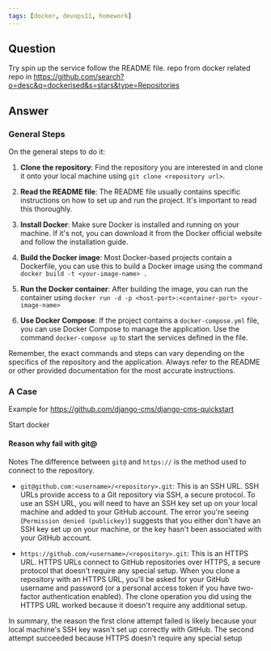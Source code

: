```yaml
---
tags: [docker, devops11, homework] 
---
```


## Question

Try spin up the service follow the README file. repo from docker related repo in https://github.com/search?o=desc&q=dockerised&s=stars&type=Repositories

## Answer
### General Steps
On the general steps to do it:

1. **Clone the repository**: Find the repository you are interested in and clone it onto your local machine using `git clone <repository url>`.

2. **Read the README file**: The README file usually contains specific instructions on how to set up and run the project. It's important to read this thoroughly.

3. **Install Docker**: Make sure Docker is installed and running on your machine. If it's not, you can download it from the Docker official website and follow the installation guide.

4. **Build the Docker image**: Most Docker-based projects contain a Dockerfile, you can use this to build a Docker image using the command `docker build -t <your-image-name> .`

5. **Run the Docker container**: After building the image, you can run the container using `docker run -d -p <host-port>:<container-port> <your-image-name>`

6. **Use Docker Compose**: If the project contains a `docker-compose.yml` file, you can use Docker Compose to manage the application. Use the command `docker-compose up` to start the services defined in the file.

Remember, the exact commands and steps can vary depending on the specifics of the repository and the application. Always refer to the README or other provided documentation for the most accurate instructions.

### A Case
Example for https://github.com/django-cms/django-cms-quickstart

Start docker




#### Reason why fail with git@
Notes
The difference between `git@` and `https://` is the method used to connect to the repository. 

- `git@github.com:<username>/<repository>.git`: This is an SSH URL. SSH URLs provide access to a Git repository via SSH, a secure protocol. To use an SSH URL, you will need to have an SSH key set up on your local machine and added to your GitHub account. The error you're seeing (`Permission denied (publickey)`) suggests that you either don't have an SSH key set up on your machine, or the key hasn't been associated with your GitHub account.

- `https://github.com/<username>/<repository>.git`: This is an HTTPS URL. HTTPS URLs connect to GitHub repositories over HTTPS, a secure protocol that doesn't require any special setup. When you clone a repository with an HTTPS URL, you'll be asked for your GitHub username and password (or a personal access token if you have two-factor authentication enabled). The clone operation you did using the HTTPS URL worked because it doesn't require any additional setup.

In summary, the reason the first clone attempt failed is likely because your local machine's SSH key wasn't set up correctly with GitHub. The second attempt succeeded because HTTPS doesn't require any special setup
